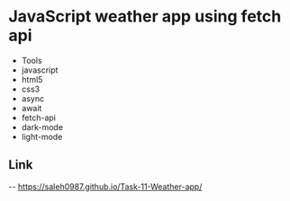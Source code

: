 # JavaScript weather app using fetch api

- Tools
- javascript
- html5
- css3
- async
- await
- fetch-api
- dark-mode
- light-mode

## Link
-- https://saleh0987.github.io/Task-11-Weather-app/
